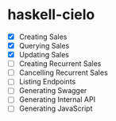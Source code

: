 # haskell-cielo

- [x] Creating Sales
- [x] Querying Sales
- [x] Updating Sales
- [ ] Creating Recurrent Sales
- [ ] Cancelling Recurrent Sales
- [ ] Listing Endpoints
- [ ] Generating Swagger
- [ ] Generating Internal API
- [ ] Generating JavaScript
